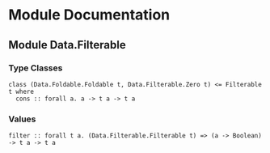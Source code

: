 # Module Documentation

## Module Data.Filterable

### Type Classes

    class (Data.Foldable.Foldable t, Data.Filterable.Zero t) <= Filterable t where
      cons :: forall a. a -> t a -> t a


### Values

    filter :: forall t a. (Data.Filterable.Filterable t) => (a -> Boolean) -> t a -> t a



